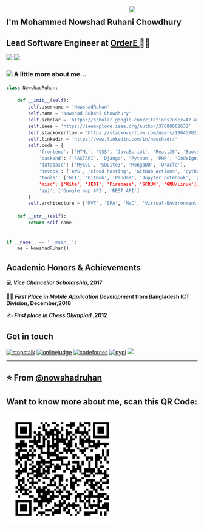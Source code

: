 <img align='right' src="https://media.giphy.com/media/M9gbBd9nbDrOTu1Mqx/giphy.gif" width="180">

##  I'm Mohammed Nowshad Ruhani Chowdhury
## Lead Software Engineer at <a href="https://ordere.co.uk/team" > OrderE </a> 👨‍💻

[![](https://img.shields.io/badge/LinkedIn-nowshadruhan-blue)](https://www.linkedin.com/in/nowshadr/)
[![](https://img.shields.io/badge/Gmail-nowshad.cse@gmail.com-red)](mailto:nowshad.cse@gmail.com)


### <img src="https://media.giphy.com/media/VgCDAzcKvsR6OM0uWg/giphy.gif" width="50"> A little more about me...  

```python
class NowshadRuhan:

    def __init__(self):
        self.username = 'NowshadRuhan'
        self.name = 'Nowshad Ruhani Chowdhury'
        self.scholar = 'https://scholar.google.com/citations?user=Az-aDkAAAAAJ&hl=en'
        self.ieee = 'https://ieeexplore.ieee.org/author/37088862632'
        self.stackoverflow = 'https://stackoverflow.com/users/18045702/nowshad-ruhani-chowdhury'
        self.linkedin = 'https://www.linkedin.com/in/nowshadr/'
        self.code = {
            'frontend': ['HTML', 'CSS', 'JavaScript', 'ReactJS', 'Bootstrap4', 'Ajax'],
            'backend': ['FASTAPI', 'Django', 'Python', 'PHP', 'CodeIgniter', 'Laravel', 'Node.JS', 'Java'],
            'database': ['MySQL', 'SQLite3', 'MongoDB', 'Oracle'],
            'devops': ['AWS', 'cloud hosting', 'GitHub Actions', 'pythonanywhere', 'GoDaddy', 'SiteGround', 'Share-Hosting'],
            'tools': ['GIT', 'GitHub', 'Pandas', 'Jupyter notebook', 'pythonista, 'atom', 'numpy', 'scipy'],
            'misc': ['Kite', 'JEDI', 'Firebase', 'SCRUM', 'GNU/Linux'],
            'api': ['Google map API', 'REST API']
        }
        self.architecture = ['MVT', 'SPA', 'MVC', 'Virtual-Environment', 'Serverless', 'microservices']

    def __str__(self):
        return self.name


if __name__ == '__main__':
    me = NowshadRuhan()


```
## Academic Honors & Achievements
:computer: **_Vice_ _Chancellor_ _Scholarship_, 2017** 

👨‍💻 **_First_ _Place_ _in_ _Mobile_ _Application_ _Development_ from Bangladesh ICT Division, December,2018** 

:writing_hand: **_First_ _place_ _in_ _Chess_ _Olympiad_ ,2012**




## Get in touch

[![stopstalk](https://img.shields.io/badge/stopstalk-nowshadruhan-green)](https://www.stopstalk.com/user/profile/Nowshad_Ruhan)
[![onlinejudge](https://img.shields.io/badge/onlinejudge-nowshadruhan-blue)](https://uhunt.onlinejudge.org/id/853105)
[![codeforces](https://img.shields.io/badge/codeforces-nowshadruhan-purple)](https://codeforces.com/profile/n_ruhan)
[![pypi](https://img.shields.io/badge/pypi-nowshadruhan-Lemon)](https://pypi.org/user/NowshadRuhan/)
[![](https://img.shields.io/badge/Gmail-nowshad.cse@gmail.com-red)](mailto:nowshad.cse@gmail.com)


---
⭐️ From [@nowshadruhan](https://github.com/NowshadRuhan)
---

## Want to know more about me, scan this QR Code:

![MyQR-Code](https://github.com/NowshadRuhan/QR-Code-With-Python/blob/main/mycode.png?raw=true) 

